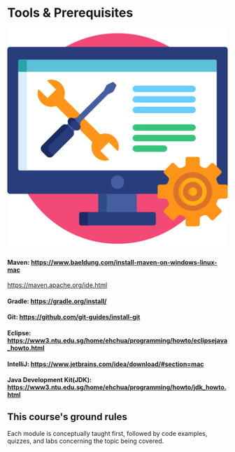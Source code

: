 # Tools & Prerequisites
![Image](./images/technical-support.png "Tools & Prerequisites")

#### Maven: https://www.baeldung.com/install-maven-on-windows-linux-mac
https://maven.apache.org/ide.html

#### Gradle: https://gradle.org/install/

#### Git: https://github.com/git-guides/install-git

#### Eclipse: https://www3.ntu.edu.sg/home/ehchua/programming/howto/eclipsejava_howto.html

#### IntelliJ: https://www.jetbrains.com/idea/download/#section=mac

#### Java Development Kit(JDK): https://www3.ntu.edu.sg/home/ehchua/programming/howto/jdk_howto.html

## This course's ground rules

Each module is conceptually taught first, followed by code examples, quizzes, and labs concerning the topic being covered.